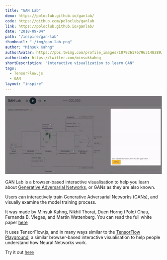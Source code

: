 ```yaml
---
title: "GAN Lab"
demo: https://poloclub.github.io/ganlab/
code: https://github.com/poloclub/ganlab
link: https://poloclub.github.io/ganlab/
date: "2018-09-04"
path: "/inspire/gan-lab"
thumbnail: "./img/gan-lab.png"
author: "Minsuk Kahng"
authorAvatar: https://pbs.twimg.com/profile_images/1079361767963148289/2bFiyrzh_400x400.jpg
authorLink: https://twitter.com/minsukkahng
shortDescription: "Interactive visualization to learn GAN"
tags:
  - TensorFlow.js
  - GAN
layout: "inspire"
---
```


![Animation](./img/GAN-lab.gif)


GAN Lab is a browser-based interactive visualisation to help you learn about
[Generative Adversarial Networks](https://en.wikipedia.org/wiki/Generative_adversarial_network),
or GANs as they are also known.

Users can interactively train Generative Adversarial Networks (GANs), and visually examine the model training
process.

It was made by Minsuk Kahng, Nikhil Thorat,
Duen Horng (Polo) Chau, Fernanda B. Viegas, and Martin Wattenberg.
You can read the full white paper [here](https://minsuk.com/research/papers/kahng-ganlab-vast2018.pdf)

It uses TensorFlow.js, and in many ways similar to the
[TensorFlow Playground](https://playground.tensorflow.org), a similar
browser-based interactive visualisation to help people understand how Neural Networks work.

Try it out [here](https://poloclub.github.io/ganlab/)